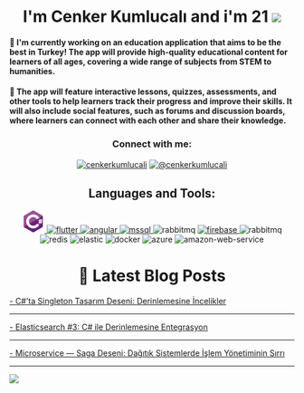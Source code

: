 <h1 align="center">I'm Cenker Kumlucalı and i'm 21 <img src="https://media.giphy.com/media/hvRJCLFzcasrR4ia7z/giphy.gif" width="5%"></h1>
<h4>🚀 I'm currently working on an education application that aims to be the best in Turkey! The app will provide high-quality educational content for learners of all ages, covering a wide range of subjects from STEM to humanities.</h4>


<h4>🌟 The app will feature interactive lessons, quizzes, assessments, and other tools to help learners track their progress and improve their skills. It will also include social features, such as forums and discussion boards, where learners can connect with each other and share their knowledge.</h4>
 <h3 align="center">Connect with me:</h3>
<p align="center">
 <a href="https://www.linkedin.com/in/cenker-kumlucalı-294a05203/" target="blank"><img align="center" src="https://raw.githubusercontent.com/rahuldkjain/github-profile-readme-generator/master/src/images/icons/Social/linked-in-alt.svg" alt="cenkerkumlucali" height="30" width="40" /></a>
<a href="https://medium.com/@cenkerkumlucali0" target="blank"><img align="center" src="https://raw.githubusercontent.com/rahuldkjain/github-profile-readme-generator/master/src/images/icons/Social/medium.svg" alt="@cenkerkumlucali" height="30" width="40" /></a>


<h2 align="center">Languages and Tools:</h2>
<p align="center">
<a href="https://www.w3schools.com/cs/" target="_blank" rel="noreferrer"> <img src="https://raw.githubusercontent.com/devicons/devicon/master/icons/csharp/csharp-original.svg" alt="csharp" width="40" height="40"/> </a>
 <a href="https://flutter.dev" target="_blank" rel="noreferrer"> <img src="https://www.vectorlogo.zone/logos/flutterio/flutterio-icon.svg" alt="flutter" width="40" height="40"/> </a>
<a href="https://angular.io" target="_blank" rel="noreferrer"> <img src="https://angular.io/assets/images/logos/angular/angular.svg" alt="angular" width="40" height="40"/> </a>
 <a href="https://www.microsoft.com/en-us/sql-server" target="_blank" rel="noreferrer"> <img src="https://www.svgrepo.com/show/303229/microsoft-sql-server-logo.svg" alt="mssql" width="40" height="40"/> </a>  <a target="_blank" rel="noreferrer"> <img src="https://www.vectorlogo.zone/logos/postgresql/postgresql-ar21.svg" alt="rabbitmq" width="40" height="40"/> </a>
  <a href="https://firebase.google.com/" target="_blank" rel="noreferrer"> <img src="https://www.vectorlogo.zone/logos/firebase/firebase-icon.svg" alt="firebase" width="40" height="40"/> </a> <a target="_blank" rel="noreferrer"> <img src="https://www.vectorlogo.zone/logos/rabbitmq/rabbitmq-icon.svg" alt="rabbitmq" width="40" height="40"/> </a> <a target="_blank" rel="noreferrer">  <img src="https://www.vectorlogo.zone/logos/redis/redis-icon.svg" alt="redis" width="40" height="40"/> </a>
  <a target="_blank" rel="noreferrer">  <img src="https://www.vectorlogo.zone/logos/elastic/elastic-icon.svg" alt="elastic" width="40" height="40"/> </a> 
   <a target="_blank" rel="noreferrer">  <img src="https://www.vectorlogo.zone/logos/docker/docker-official.svg" alt="docker" width="40" height="40"/> </a>
    <a target="_blank" rel="noreferrer">  <img src="https://www.vectorlogo.zone/logos/microsoft_azure/microsoft_azure-icon.svg" alt="azure" width="40" height="40"/> </a>
 <a target="_blank" rel="noreferrer">  <img src="https://www.vectorlogo.zone/logos/amazon_aws/amazon_aws-ar21.svg" alt="amazon-web-service" width="60" height="40"/> </a>
  </p>
 
 <h1 align="center">📕 Latest Blog Posts</h1>


   <a href="https://medium.com/@cenkerkumlucali0/c-ta-singleton-tasarım-deseni-derinlemesine-i̇ncelikler-cf56bf2f17e4" target="blank">- C#’ta Singleton Tasarım Deseni: Derinlemesine İncelikler</a><hr>
 <a href="https://medium.com/@cenkerkumlucali0/elasticsearch-3-c-ile-derinlemesine-entegrasyon-84ab3fef043e" target="blank">- Elasticsearch #3: C# ile Derinlemesine Entegrasyon</a><hr>
 <a href="https://medium.com/@cenkerkumlucali0/microservice-saga-deseni-dağıtık-sistemlerde-i̇şlem-yönetiminin-sırrı-534cd56fe248?source=user_profile---------0----------------------------" target="blank">- Microservice — Saga Deseni: Dağıtık Sistemlerde İşlem Yönetiminin Sırrı</a><hr>

 
 
</div>




![](https://komarev.com/ghpvc/?username=cenkerkumlucali)






